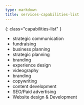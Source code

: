 ```yaml
---
type: markdown
title: services-capabilities-list
---
```


{: class="capabilities-list" }
- strategic communication
- fundraising
- business planning
- strategic planning
- branding
- experience design
- videography
- branding
- copywriting
- content development
- SEO/Paid advertising
- Website design &amp; Development